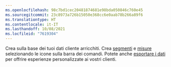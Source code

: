 ```yaml
---
ms.openlocfilehash: 98c7bd1cec20481874681e98bda050846c760e45
ms.sourcegitcommit: 23c8973a726b15050e368cc6e0aab78b266a89f6
ms.translationtype: HT
ms.contentlocale: it-IT
ms.lasthandoff: 10/08/2021
ms.locfileid: "7619304"
---
```

Crea sulla base dei tuoi dati cliente arricchiti. Crea [segmenti](../audience-insights/segments.md) e [misure](../audience-insights/measures.md) selezionando le icone sulla barra dei comandi. Potete anche [esportare i dati](../audience-insights/export-destinations.md) per offrire esperienze personalizzate ai vostri clienti.